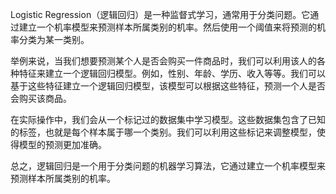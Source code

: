Logistic Regression（逻辑回归）是一种监督式学习，通常用于分类问题。它通过建立一个机率模型来预测样本所属类别的机率。然后使用一个阈值来将预测的机率分类为某一类别。

举例来说，当我们想要预测某个人是否会购买一件商品时，我们可以利用该人的各种特征来建立一个逻辑回归模型。例如，性别、年龄、学历、收入等等。我们可以基于这些特征建立一个逻辑回归模型，该模型可以根据这些特征，预测一个人是否会购买该商品。

在实际操作中，我们会从一个标记过的数据集中学习模型。这些数据集包含了已知的标签，也就是每个样本属于哪一个类别。我们可以利用这些标记来调整模型，使得模型的预测更加准确。

总之，逻辑回归是一个用于分类问题的机器学习算法，它通过建立一个机率模型来预测样本所属类别的机率。
